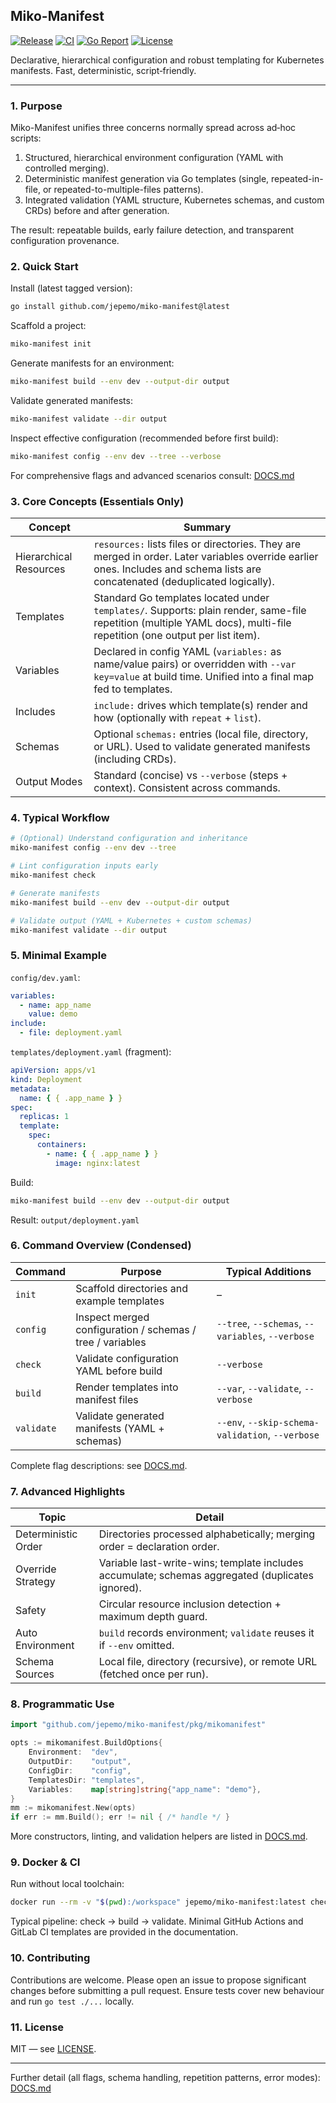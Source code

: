 ## Miko-Manifest

[![Release](https://img.shields.io/github/v/release/jepemo/miko-manifest)](https://github.com/jepemo/miko-manifest/releases)
[![CI](https://img.shields.io/github/actions/workflow/status/jepemo/miko-manifest/ci.yml)](https://github.com/jepemo/miko-manifest/actions)
[![Go Report](https://goreportcard.com/badge/github.com/jepemo/miko-manifest)](https://goreportcard.com/report/github.com/jepemo/miko-manifest)
[![License](https://img.shields.io/github/license/jepemo/miko-manifest)](LICENSE)

Declarative, hierarchical configuration and robust templating for Kubernetes manifests. Fast, deterministic, script‑friendly.

---

### 1. Purpose

Miko-Manifest unifies three concerns normally spread across ad‑hoc scripts:

1. Structured, hierarchical environment configuration (YAML with controlled merging).
2. Deterministic manifest generation via Go templates (single, repeated-in-file, or repeated-to-multiple-files patterns).
3. Integrated validation (YAML structure, Kubernetes schemas, and custom CRDs) before and after generation.

The result: repeatable builds, early failure detection, and transparent configuration provenance.

### 2. Quick Start

Install (latest tagged version):

```bash
go install github.com/jepemo/miko-manifest@latest
```

Scaffold a project:

```bash
miko-manifest init
```

Generate manifests for an environment:

```bash
miko-manifest build --env dev --output-dir output
```

Validate generated manifests:

```bash
miko-manifest validate --dir output
```

Inspect effective configuration (recommended before first build):

```bash
miko-manifest config --env dev --tree --verbose
```

For comprehensive flags and advanced scenarios consult: [DOCS.md](DOCS.md)

### 3. Core Concepts (Essentials Only)

| Concept                | Summary                                                                                                                                                                        |
| ---------------------- | ------------------------------------------------------------------------------------------------------------------------------------------------------------------------------ |
| Hierarchical Resources | `resources:` lists files or directories. They are merged in order. Later variables override earlier ones. Includes and schema lists are concatenated (deduplicated logically). |
| Templates              | Standard Go templates located under `templates/`. Supports: plain render, same-file repetition (multiple YAML docs), multi-file repetition (one output per list item).         |
| Variables              | Declared in config YAML (`variables:` as name/value pairs) or overridden with `--var key=value` at build time. Unified into a final map fed to templates.                      |
| Includes               | `include:` drives which template(s) render and how (optionally with `repeat` + `list`).                                                                                        |
| Schemas                | Optional `schemas:` entries (local file, directory, or URL). Used to validate generated manifests (including CRDs).                                                            |
| Output Modes           | Standard (concise) vs `--verbose` (steps + context). Consistent across commands.                                                                                               |

### 4. Typical Workflow

```bash
# (Optional) Understand configuration and inheritance
miko-manifest config --env dev --tree

# Lint configuration inputs early
miko-manifest check

# Generate manifests
miko-manifest build --env dev --output-dir output

# Validate output (YAML + Kubernetes + custom schemas)
miko-manifest validate --dir output
```

### 5. Minimal Example

`config/dev.yaml`:

```yaml
variables:
  - name: app_name
    value: demo
include:
  - file: deployment.yaml
```

`templates/deployment.yaml` (fragment):

```yaml
apiVersion: apps/v1
kind: Deployment
metadata:
  name: { { .app_name } }
spec:
  replicas: 1
  template:
    spec:
      containers:
        - name: { { .app_name } }
          image: nginx:latest
```

Build:

```bash
miko-manifest build --env dev --output-dir output
```

Result: `output/deployment.yaml`

### 6. Command Overview (Condensed)

| Command    | Purpose                                                   | Typical Additions                                 |
| ---------- | --------------------------------------------------------- | ------------------------------------------------- |
| `init`     | Scaffold directories and example templates                | –                                                 |
| `config`   | Inspect merged configuration / schemas / tree / variables | `--tree`, `--schemas`, `--variables`, `--verbose` |
| `check`    | Validate configuration YAML before build                  | `--verbose`                                       |
| `build`    | Render templates into manifest files                      | `--var`, `--validate`, `--verbose`                |
| `validate` | Validate generated manifests (YAML + schemas)             | `--env`, `--skip-schema-validation`, `--verbose`  |

Complete flag descriptions: see [DOCS.md](DOCS.md).

### 7. Advanced Highlights

| Topic               | Detail                                                                                           |
| ------------------- | ------------------------------------------------------------------------------------------------ |
| Deterministic Order | Directories processed alphabetically; merging order = declaration order.                         |
| Override Strategy   | Variable last-write-wins; template includes accumulate; schemas aggregated (duplicates ignored). |
| Safety              | Circular resource inclusion detection + maximum depth guard.                                     |
| Auto Environment    | `build` records environment; `validate` reuses it if `--env` omitted.                            |
| Schema Sources      | Local file, directory (recursive), or remote URL (fetched once per run).                         |

### 8. Programmatic Use

```go
import "github.com/jepemo/miko-manifest/pkg/mikomanifest"

opts := mikomanifest.BuildOptions{
    Environment:  "dev",
    OutputDir:    "output",
    ConfigDir:    "config",
    TemplatesDir: "templates",
    Variables:    map[string]string{"app_name": "demo"},
}
mm := mikomanifest.New(opts)
if err := mm.Build(); err != nil { /* handle */ }
```

More constructors, linting, and validation helpers are listed in [DOCS.md](DOCS.md).

### 9. Docker & CI

Run without local toolchain:

```bash
docker run --rm -v "$(pwd):/workspace" jepemo/miko-manifest:latest check --config /workspace/config
```

Typical pipeline: check -> build -> validate. Minimal GitHub Actions and GitLab CI templates are provided in the documentation.

### 10. Contributing

Contributions are welcome. Please open an issue to propose significant changes before submitting a pull request. Ensure tests cover new behaviour and run `go test ./...` locally.

### 11. License

MIT — see [LICENSE](LICENSE).

---

Further detail (all flags, schema handling, repetition patterns, error modes): [DOCS.md](DOCS.md)
